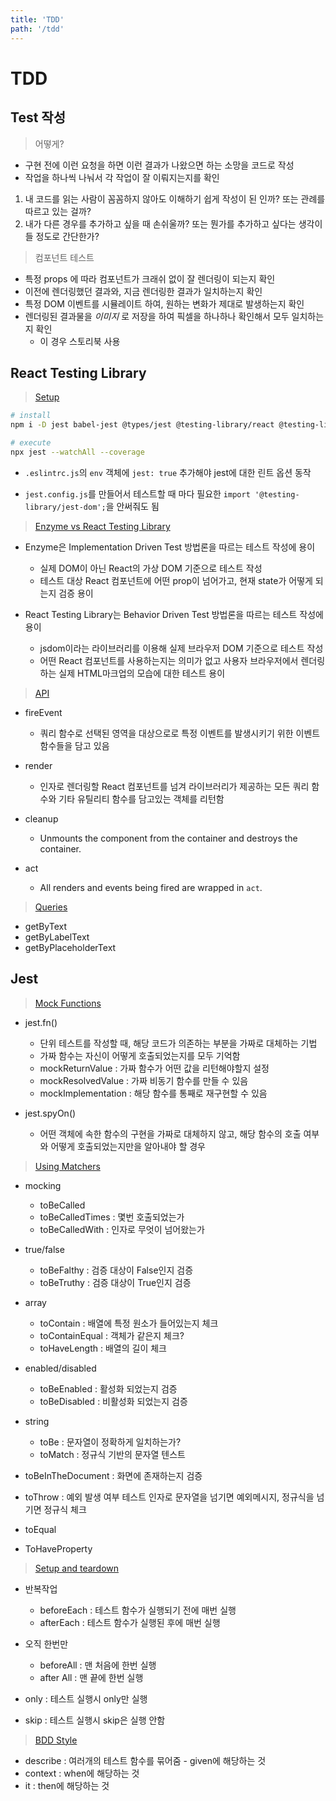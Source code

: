 ```yaml
---
title: 'TDD'
path: '/tdd'
---
```


# TDD

## Test 작성

> 어떻게? 

- 구현 전에 이런 요청을 하면 이런 결과가 나왔으면 하는 소망을 코드로 작성
- 작업을 하나씩 나눠서 각 작업이 잘 이뤄지는지를 확인

1. 내 코드를 읽는 사람이 꼼꼼하지 않아도 이해하기 쉽게 작성이 된 인까? 또는 관례를 따르고 있는 걸까?
2. 내가 다른 경우를 추가하고 싶을 때 손쉬울까? 또는 뭔가를 추가하고 싶다는 생각이 들 정도로 간단한가?

> 컴포넌트 테스트

- 특정 props 에 따라 컴포넌트가 크래쉬 없이 잘 렌더링이 되는지 확인
- 이전에 렌더링했던 결과와, 지금 렌더링한 결과가 일치하는지 확인
- 특정 DOM 이벤트를 시뮬레이트 하여, 원하는 변화가 제대로 발생하는지 확인
- 렌더링된 결과물을 *이미지* 로 저장을 하여 픽셀을 하나하나 확인해서 모두 일치하는지 확인
  - 이 경우 스토리북 사용

## React Testing Library

> [Setup](https://testing-library.com/docs/react-testing-library/setup)

```bash
# install
npm i -D jest babel-jest @types/jest @testing-library/react @testing-library/jest-dom

# execute
npx jest --watchAll --coverage
```

- `.eslintrc.js`의 `env` 객체에 `jest: true` 추가해야 jest에 대한 린트 옵션 동작

- `jest.config.js`를 만들어서 테스트할 때 마다 필요한 `import '@testing-library/jest-dom';`을 안써줘도 됨

> [Enzyme vs React Testing Library](https://blog.logrocket.com/enzyme-vs-react-testing-library-a-mindset-shift/)

- Enzyme은 Implementation Driven Test 방법론을 따르는 테스트 작성에 용이
  - 실제 DOM이 아닌 React의 가상 DOM 기준으로 테스트 작성
  - 테스트 대상 React 컴포넌트에 어떤 prop이 넘어가고, 현재 state가 어떻게 되는지 검증 용이

- React Testing Library는 Behavior Driven Test 방법론을 따르는 테스트 작성에 용이
  - jsdom이라는 라이브러리를 이용해 실제 브라우저 DOM 기준으로 테스트 작성
  - 어떤 React 컴포넌트를 사용하는지는 의미가 없고 사용자 브라우저에서 렌더링하는 실제 HTML마크업의 모습에 대한 테스트 용이

> [API](https://testing-library.com/docs/react-testing-library/api)

- fireEvent 
  - 쿼리 함수로 선택된 영역을 대상으로로 특정 이벤트를 발생시키기 위한 이벤트 함수들을 담고 있음 

- render 
  - 인자로 렌더링할 React 컴포넌트를 넘겨 라이브러리가 제공하는 모든 쿼리 함수와 기타 유틸리티 함수를 담고있는 객체를 리턴함

- cleanup
  - Unmounts the component from the container and destroys the container.

- act
  - All renders and events being fired are wrapped in `act`.

> [Queries](https://testing-library.com/docs/react-testing-library/cheatsheet)

- getByText
- getByLabelText
- getByPlaceholderText

## Jest

> [Mock Functions](https://jestjs.io/docs/en/mock-functions)

- jest.fn()
  - 단위 테스트를 작성할 때, 해당 코드가 의존하는 부분을 가짜로 대체하는 기법
  - 가짜 함수는 자신이 어떻게 호출되었는지를 모두 기억함
  - mockReturnValue : 가짜 함수가 어떤 값을 리턴해야할지 설정
  - mockResolvedValue : 가짜 비동기 함수를 만들 수 있음
  - mockImplementation : 해당 함수를 통째로 재구현할 수 있음

- jest.spyOn()
  - 어떤 객체에 속한 함수의 구현을 가짜로 대체하지 않고, 해당 함수의 호출 여부와 어떻게 호출되었는지만을 알아내야 할 경우

> [Using Matchers](https://jestjs.io/docs/en/using-matchers)

- mocking
  - toBeCalled
  - toBeCalledTimes : 몇번 호출되었는가
  - toBeCalledWith : 인자로 무엇이 넘어왔는가

- true/false
  - toBeFalthy : 검증 대상이 False인지 검증
  - toBeTruthy : 검증 대상이 True인지 검증

- array
  - toContain : 배열에 특정 원소가 들어있는지 체크
  - toContainEqual : 객체가 같은지 체크?
  - toHaveLength : 배열의 길이 체크

- enabled/disabled
  - toBeEnabled : 활성화 되었는지 검증
  - toBeDisabled : 비활성화 되었는지 검증

- string
  - toBe : 문자열이 정확하게 일치하는가?
  - toMatch : 정규식 기반의 문자열 텐스트

- toBeInTheDocument : 화면에 존재하는지 검증
- toThrow : 예외 발생 여부 테스트 인자로 문자열을 넘기면 예외메시지, 정규식을 넘기면 정규식 체크
- toEqual
- ToHaveProperty

> [Setup and teardown](https://jestjs.io/docs/en/setup-teardown)

- 반복작업 
  - beforeEach : 테스트 함수가 실행되기 전에 매번 실행
  - afterEach : 테스트 함수가 실행된 후에 매번 실행

- 오직 한번만 
  - beforeAll : 맨 처음에 한번 실행
  - after All : 맨 끝에 한번 실행

- only : 테스트 실행시 only만 실행
- skip : 테스트 실행시 skip은 실행 안함

> [BDD Style](https://github.com/ahastudio/til/blob/master/blog/2018/12-08-given-when-then.md)

- describe : 여러개의 테스트 함수를 묶어줌 - given에 해당하는 것
- context : when에 해당하는 것
- it : then에 해당하는 것

